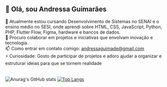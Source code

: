 ## 👋 Olá, sou Andressa Guimarães <br>

🌱 Atualmente estou cursando Desenvolvimento de Sistemas no SENAI e o ensino médio no SESI, onde aprendi sobre HTML, CSS, JavaScript, Python, PHP, Flutter Flow, Figma, hardware e bancos de dados.<br>
💞️ Procuro colaborar em projetos e iniciativas que envolvam inovação e tecnologia.<br>
📫 Como entrar em contato comigo: andressaguimade@gmail.com<br>
⚡ Curiosidade: Gosto de participar de projetos e adoro ajudar a organizar e estruturar ideias para que se tornem realidade<br><br><br>
![Anurag's GitHub stats](https://github-readme-stats.vercel.app/api?username=AndressaGuimaraes&show_icons=true&theme=onedark )
[![Top Langs](https://github-readme-stats.vercel.app/api/top-langs/?username=AndressaGuimaraes&layout=compact&theme=onedark)](https://github.com/anuraghazra/github-readme-stats)
